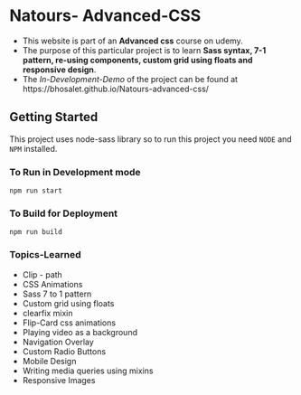# Natours- Advanced-CSS
<ul>
<li>This website is part of an  <strong>Advanced css</strong> course on udemy.</li>
<li>The purpose of this particular project is to learn  <strong>Sass syntax, 7-1 pattern, re-using components, custom grid using floats and responsive design</strong>. </li>
<li>The <i>In-Development-Demo</i> of the project can be found at https://bhosalet.github.io/Natours-advanced-css/ </li>
</ul>

## Getting Started
This project uses node-sass library so to run this project you need `NODE` and `NPM` installed.
### To Run in Development mode
```
npm run start
```
### To Build for Deployment
```
npm run build
```
### Topics-Learned
<ul>
<li>Clip - path</li>
<li>CSS Animations</li>
<li>Sass 7 to 1 pattern</li>
<li>Custom grid using floats</li>
<li>clearfix mixin</li>
<li>Flip-Card css animations </li>
<li>Playing video as a background </li>
<li>Navigation Overlay </li>
<li>Custom Radio Buttons</li>
<li>Mobile Design</li>
<li>Writing media queries using mixins</li>
<li>Responsive Images</li>
 
  

